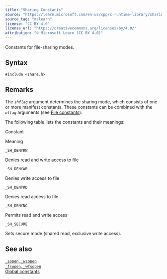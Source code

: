 ```yaml
---
title: "Sharing Constants"
source: "https://learn.microsoft.com/en-us/cpp/c-runtime-library/sharing-constants?view=msvc-170"
source_tag: "mslearn"
license: "CC BY 4.0"
license_url: "https://creativecommons.org/licenses/by/4.0/"
attribution: "© Microsoft Learn (CC BY 4.0)"
---
```

Constants for file-sharing modes.

## Syntax

```
#include <share.h>
```

## Remarks

The _`shflag`_ argument determines the sharing mode, which consists of one or more manifest constants. These constants can be combined with the _`oflag`_ arguments (see [File constants](https://learn.microsoft.com/en-us/cpp/c-runtime-library/file-constants?view=msvc-170)).

The following table lists the constants and their meanings:

Constant

Meaning

`_SH_DENYRW`

Denies read and write access to file

`_SH_DENYWR`

Denies write access to file

`_SH_DENYRD`

Denies read access to file

`_SH_DENYNO`

Permits read and write access

`_SH_SECURE`

Sets secure mode (shared read, exclusive write access).

## See also

[`_sopen`, `_wsopen`](https://learn.microsoft.com/en-us/cpp/c-runtime-library/reference/sopen-wsopen?view=msvc-170)  
[`_fsopen`, `_wfsopen`](https://learn.microsoft.com/en-us/cpp/c-runtime-library/reference/fsopen-wfsopen?view=msvc-170)  
[Global constants](https://learn.microsoft.com/en-us/cpp/c-runtime-library/global-constants?view=msvc-170)